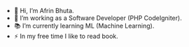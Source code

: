 - 👋 Hi, I’m Afrin Bhuta.
- 🔭 I’m working as a Software Developer (PHP CodeIgniter).
- 📚 I’m currently learning ML (Machine Learning).
- ⚡ In my free time I like to read book.


